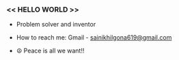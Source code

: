 ### << HELLO WORLD >>

- Problem solver and inventor

- How to reach me: Gmail - sainikhilgona619@gmail.com
- ☮️ Peace is all we want!!


